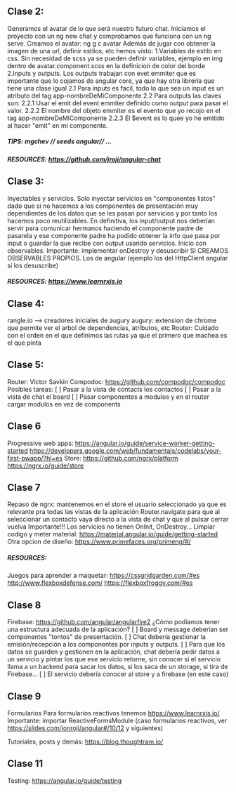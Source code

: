 ## Clase 2:
Generamos el avatar de lo que será nuestro futuro chat. 
Iniciamos el proyecto con un 
    ng new chat
y comprobamos que funciona con un ng serve.
Creamos el avatar:
    ng g c avatar
Además de jugar con obtener la imagen de una url, definir estilos, etc hemos visto:
1.Variables de estilo en css. Sin necesidad de scss ya se pueden definir variables, ejemplo en img dentro de avatar.component.scss en la definicion de color del borde
2.Inputs y outputs. Los outputs trabajan con evet emmiter que es importante que lo cojamos de angular core, ya que hay otra librería que tiene una clase igual
    2.1 Para inputs es facil, todo lo que sea un input es un atributo del tag app-nombreDeMiComponente
    2.2 Para outputs las claves son: 
        2.2.1 Usar el emit del event emmiter definido como output para pasar el valor. 
        2.2.2 El nombre del objeto emmiter es el evento que yo recojo en el tag app-nombreDeMiComponente
        2.2.3 El $event es lo quee yo he emitido al hacer "emit" en mi componente.
##### TIPS: mgchev // seeds angular// ...
##### RESOURCES: https://github.com/jroji/angular-chat

## Clase 3:
Inyectables y servicios. 
Solo inyectar servicios en "componentes listos" dado que si no hacemos a los componentes de presentación muy dependientes de los datos que se les pasan por servicios y por tanto los hacemos poco reutilizables. En definitiva, los input/output nos deberían servir para comunicar hermanos haciendo el componente padre de pasarela y ese componente padre ha podido obtener la info que pasa por input o guardar la que recibe con output usando servicios.
Inicio con observables.
Importante: implementar onDestroy y desuscribir SI CREAMOS OBSERVABLES PROPIOS. Los de angular (ejemplo los del HttpClient angular sí los desuscribe)
##### RESOURCES: https://www.learnrxjs.io

## Clase 4:
rangle.io --> creadores iniciales de augury
augury: extension de chrome que permite ver el arbol de dependencias, atributos, etc
Router:
Cuidado con el orden en el que definimos las rutas ya que el primero que machea es el que pinta

## Clase 5:
Router: Victor Savkin
Compodoc: https://github.com/compodoc/compodoc
Posibles tareas:
 [ ] Pasar a la vista de contacts los contactos
 [ ] Pasar a la vista de chat el board
 [ ] Pasar componentes a modulos y en el router cargar modulos en vez de components

## Clase 6
Progressive web apps:
https://angular.io/guide/service-worker-getting-started 
https://developers.google.com/web/fundamentals/codelabs/your-first-pwapp/?hl=es
Store:
https://github.com/ngrx/platform
https://ngrx.io/guide/store

## Clase 7 
Repaso de ngrx: mantenemos en el store el usuario seleccionado ya que es relevante pra todas las vistas de la aplicación
Router.navigate para que al seleccionar un contacto vaya directo a la vista de chat y que al pulsar cerrar vuelva
Importante!!! Los servicios no tienen OnInit, OnDestroy...
Limpiar codigo y meter material: https://material.angular.io/guide/getting-started
Otra opcion de diseño: https://www.primefaces.org/primeng/#/

##### RESOURCES:
Juegos para aprender a maquetar: 
https://cssgridgarden.com/#es    http://www.flexboxdefense.com/  https://flexboxfroggy.com/#es

## Clase 8
Firebase: https://github.com/angular/angularfire2
¿Cómo podíamos tener una estructura adecuada de la aplicación?
    [ ] Board y message deberían ser componentes "tontos" de presentación.
    [ ] Chat debería gestionar la emisión/recepción a los componentes por inputs y outputs. 
    [ ] Para que los datos se guarden y gestionen en la aplicación, chat debería pedir datos a un servicio y pintar los que ese servicio retorne, sin conocer si el servicio llama a un backend para sacar los datos, si los saca de un storage, si tira de Firebase...
    [ ] El servicio debería conocer al store y a firebase (en este caso)

## Clase 9
Formularios
Para formularios reactivos tenemos https://www.learnrxjs.io/
Importante:  importar ReactiveFormsModule (caso formularios reactivos, ver https://slides.com/jonroji/angular#/10/12 y siguientes)

Tutoriales, posts y demás: https://blog.thoughtram.io/

## Clase 11
Testing: https://angular.io/guide/testing
